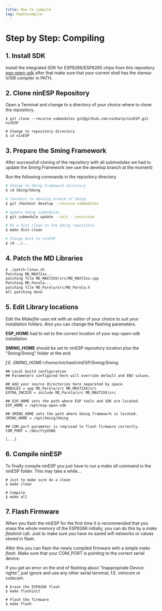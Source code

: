 ```yaml
---
title: How to compile
tag: howtocompile
---
```


# Step by Step: Compiling


## 1. Install SDK

Install the integrated SDK for ESP8266/ESP8285 chips from this repository [esp-open-sdk](https://github.com/pfalcon/esp-open-sdk) 
after that make sure that your current shell has the xtensa-lx106 compiler in PATH.

## 2. Clone ninESP Repository

Open a Terminal and change to a directory of your choice where to clone the repository.

```shell
$ git clone --recurse-submodules git@github.com:ninharp/ninESP.git ninESP

# Change to repository directory
$ cd ninESP
```
## 3. Prepare the Sming Framework

After successfull cloning of the repository with all submodules we had to update the Sming Framework (we use the develop branch at the moment)

Run the following commands in the repository directory

```sh
# Change to Sming Framework directory
$ cd Sming/Sming 

# Checkout to develop branch of Sming
$ git checkout develop --recurse-submodules

# Update Sming submodules
$ git submodule update --init --recursive

# Do a dist clean on the Sming repository
$ make dist-clean

# Change back to ninESP
$ cd ../..
```

## 4. Patch the MD Libraries
```bash
$ ./patch-linux.sh 
Patching MD_MAX72xx...
patching file MD_MAX72XX/src/MD_MAX72xx.cpp
Patching MD_Parola...
patching file MD_Parola/src/MD_Parola.h
All patching done
```

## 5. Edit Library locations

Edit the *Makefile-user.mk* with an editor of your choice to suit your installation folders. Also you can change the flashing parameters.

**ESP_HOME** had to set to the correct location of your esp-open-sdk installation

**SMING_HOME** should be set to ninESP repository location plus the "Sming/Sming" folder at the end.

_f.E. SMING_HOME=/home/michael/ninESP/Sming/Sming_

```
## Local build configuration
## Parameters configured here will override default and ENV values.

## Add your source directories here separated by space
MODULES = app MD_Parola/src MD_MAX72XX/src
EXTRA_INCDIR = include MD_Parola/src MD_MAX72XX/src

## ESP_HOME sets the path where ESP tools and SDK are located.
ESP_HOME = /opt/esp-open-sdk

## SMING_HOME sets the path where Sming framework is located.
SMING_HOME = /opt/Sming/Sming

## COM port parameter is reqruied to flash firmware correctly.
COM_PORT = /dev/ttyUSB0

[...]
```

## 6. Compile ninESP

To finally compile ninESP you just have to run a _make all_ command in the ninESP folder.
This may take a while...

```
# Just to make sure do a clean
$ make clean

# Compile
$ make all
```

## 7. Flash Firmware

When you flash the ninESP for the first time it is recommended that you erase the whole memory of the ESP8266 initially, you can do this by a _make flashinit_ call. 
Just to make sure you have no saved wifi networks or values stored in flash.

After this you can flash the newly compiled firmware with a simple _make flash_.
Make sure that your COM_PORT is pointing to the correct serial device.

If you get an error on the end of flashing about "Inappropriate Device rights", 
just ignore and use any other serial terminal, f.E. minicom or cutecom.

```
# Erase the ESP8266 flash
$ make flashinit

# Flash the firmware
$ make flash
```
